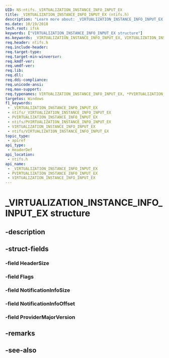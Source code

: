 ```yaml
---
UID: NS:ntifs._VIRTUALIZATION_INSTANCE_INFO_INPUT_EX
title: _VIRTUALIZATION_INSTANCE_INFO_INPUT_EX (ntifs.h)
description: "Learn more about: _VIRTUALIZATION_INSTANCE_INFO_INPUT_EX structure"
ms.date: 10/19/2018
tech.root: ifsk
keywords: ["VIRTUALIZATION_INSTANCE_INFO_INPUT_EX structure"]
ms.keywords: _VIRTUALIZATION_INSTANCE_INFO_INPUT_EX, VIRTUALIZATION_INSTANCE_INFO_INPUT_EX, *PVIRTUALIZATION_INSTANCE_INFO_INPUT_EX,
req.header: ntifs.h
req.include-header: 
req.target-type: 
req.target-min-winversvr: 
req.kmdf-ver: 
req.umdf-ver: 
req.lib: 
req.dll: 
req.ddi-compliance: 
req.unicode-ansi: 
req.max-support: 
req.typenames: VIRTUALIZATION_INSTANCE_INFO_INPUT_EX, *PVIRTUALIZATION_INSTANCE_INFO_INPUT_EX
targetos: Windows
f1_keywords:
 - _VIRTUALIZATION_INSTANCE_INFO_INPUT_EX
 - ntifs/_VIRTUALIZATION_INSTANCE_INFO_INPUT_EX
 - PVIRTUALIZATION_INSTANCE_INFO_INPUT_EX
 - ntifs/PVIRTUALIZATION_INSTANCE_INFO_INPUT_EX
 - VIRTUALIZATION_INSTANCE_INFO_INPUT_EX
 - ntifs/VIRTUALIZATION_INSTANCE_INFO_INPUT_EX
topic_type:
 - apiref
api_type:
 - HeaderDef
api_location:
 - ntifs.h
api_name:
 - _VIRTUALIZATION_INSTANCE_INFO_INPUT_EX
 - PVIRTUALIZATION_INSTANCE_INFO_INPUT_EX
 - VIRTUALIZATION_INSTANCE_INFO_INPUT_EX
---
```


# _VIRTUALIZATION_INSTANCE_INFO_INPUT_EX structure


## -description

## -struct-fields

### -field HeaderSize

### -field Flags

### -field NotificationInfoSize

### -field NotificationInfoOffset

### -field ProviderMajorVersion

## -remarks

## -see-also

